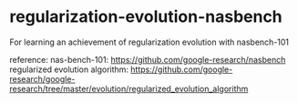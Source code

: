 # regularization-evolution-nasbench
For learning
an achievement of regularization evolution with nasbench-101

reference:
nas-bench-101: https://github.com/google-research/nasbench
regularized evolution algorithm: https://github.com/google-research/google-research/tree/master/evolution/regularized_evolution_algorithm
